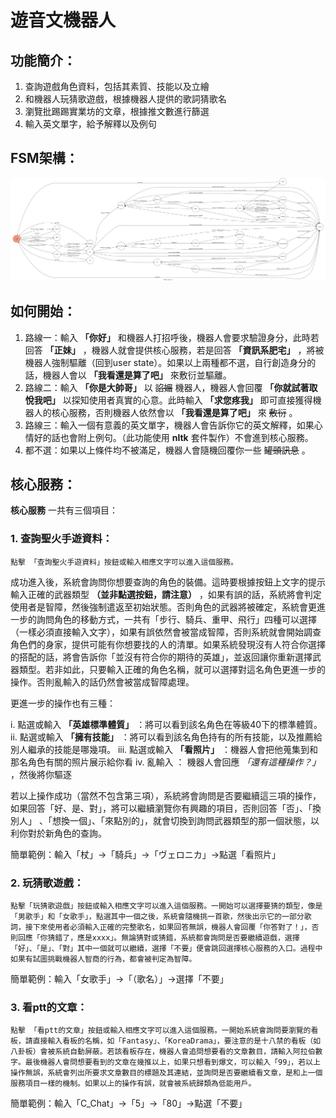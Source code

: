 # 遊音文機器人
## 功能簡介：
1. 查詢遊戲角色資料，包括其素質、技能以及立繪
2. 和機器人玩猜歌遊戲，根據機器人提供的歌詞猜歌名
3. 瀏覽批踢踢實業坊的文章，根據推文數進行篩選
4. 輸入英文單字，給予解釋以及例句

## FSM架構：
![fsm](https://github.com/cutechopper1224/chatBoxTrial/blob/master/fsm.png)

## 如何開始：
1. 路線一：輸入 **「你好」** 和機器人打招呼後，機器人會要求驗證身分，此時若回答 **「正妹」** ，機器人就會提供核心服務，若是回答 **「資訊系肥宅」** ，將被機器人強制驅離（回到user state）。如果以上兩種都不選，自行創造身分的話，機器人會以 **「我看還是算了吧」** 來敷衍並驅離。
2. 路線二：輸入 **「你是大帥哥」** 以 ~~諂媚~~ 機器人，機器人會回覆 **「你就試著取悅我吧」** 以探知使用者真實的心意。此時輸入 **「求您疼我」** 即可直接獲得機器人的核心服務，否則機器人依然會以 **「我看還是算了吧」** 來 ~~敷衍~~ 。
3. 路線三：輸入一個有意義的英文單字，機器人會告訴你它的英文解釋，如果心情好的話也會附上例句。（此功能使用 **nltk** 套件製作）不會進到核心服務。
4. 都不選：如果以上條件均不被滿足，機器人會隨機回覆你一些 ~~罐頭訊息~~ 。

## 核心服務：
**核心服務** 一共有三個項目：

### 1. 查詢聖火手遊資料：
    
    點擊 「查詢聖火手遊資料」按鈕或輸入相應文字可以進入這個服務。
 成功進入後，系統會詢問你想要查詢的角色的裝備。這時要根據按鈕上文字的提示輸入正確的武器類型  **（並非點選按鈕，請注意）**  ，如果有誤的話，系統將會判定使用者是智障，然後強制遣返至初始狀態。否則角色的武器將被確定，系統會更進一步的詢問角色的移動方式，一共有「步行、騎兵、重甲、飛行」四種可以選擇（一樣必須直接輸入文字），如果有誤依然會被當成智障，否則系統就會開始調查角色們的身家，提供可能有你想要找的人的清單。如果系統發現沒有人符合你選擇的搭配的話，將會告訴你「並沒有符合你的期待的英雄」，並返回讓你重新選擇武器類型。若非如此，只要輸入正確的角色名稱，就可以選擇對這名角色更進一步的操作。否則亂輸入的話仍然會被當成智障處理。

更進一步的操作也有三種：

i. 點選或輸入 **「英雄標準體質」** ：將可以看到該名角色在等級40下的標準體質。
ii. 點選或輸入 **「擁有技能」**  ：將可以看到該名角色持有的所有技能，以及推薦給別人繼承的技能是哪幾項。
iii. 點選或輸入 **「看照片」**   ：機器人會把他蒐集到和那名角色有關的照片展示給你看
iv. 亂輸入                 ： 機器人會回應 *「還有這種操作？」* ，然後將你驅逐

若以上操作成功（當然不包含第三項），系統將會詢問是否要繼續這三項的操作，如果回答「好、是、對」，將可以繼續瀏覽你有興趣的項目，否則回答「否」、「換別人」
、「想換一個」、「來點別的」，就會切換到詢問武器類型的那一個狀態，以利你對於新角色的查詢。

簡單範例：輸入「杖」->「騎兵」->「ヴェロニカ」->點選「看照片」

### 2. 玩猜歌遊戲：
   
    點擊「玩猜歌遊戲」按鈕或輸入相應文字可以進入這個服務。一開始可以選擇要猜的類型，像是「男歌手」和「女歌手」，點選其中一個之後，系統會隨機挑一首歌，然後出示它的一部分歌詞，接下來使用者必須輸入正確的完整歌名，如果回答無誤，機器人會回覆「你答對了！」，否則回應「你猜錯了，應是xxxx」。無論猜對或猜錯，系統都會詢問是否要繼續遊戲，選擇「好」、「是」、「對」其中一個就可以繼續，選擇「不要」便會跳回選擇核心服務的入口。過程中如果有試圖挑戰機器人智商的行為，都會被判定為智障。

簡單範例：輸入「女歌手」->「（歌名）」->選擇「不要」

### 3. 看ptt的文章：
  
    點擊 「看ptt的文章」按鈕或輸入相應文字可以進入這個服務。一開始系統會詢問要瀏覽的看板，請直接輸入看板的名稱，如「Fantasy」、「KoreaDrama」，要注意的是十八禁的看板（如八卦板）會被系統自動屏蔽。若該看板存在，機器人會追問想要看的文章數目，請輸入阿拉伯數字。最後機器人會問想要看到的文章在幾推以上，如果只想看到爆文，可以輸入「99」，若以上操作無誤，系統會列出所要求文章數目的標題及其連結，並詢問是否要繼續看文章，是和上一個服務項目一樣的機制。如果以上的操作有誤，就會被系統歸類為低能用戶。
    
簡單範例：輸入「C_Chat」->「5」->「80」->點選「不要」
